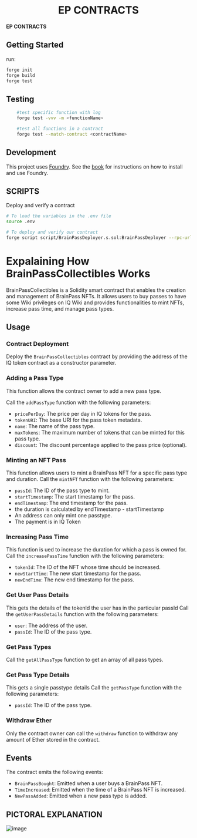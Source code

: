 # <h1 align="center"> EP CONTRACTS </h1>

**EP CONTRACTS**

## Getting Started

run:

```sh
forge init
forge build
forge test
```

## Testing

```sh
    #test specific function with log
    forge test -vvv -m <functionName>

    #test all functions in a contract
    forge test --match-contract <contractName>

```

## Development

This project uses [Foundry](https://getfoundry.sh). See the [book](https://book.getfoundry.sh/getting-started/installation.html) for instructions on how to install and use Foundry.

## SCRIPTS

Deploy and verify a contract

```sh
# To load the variables in the .env file
source .env

# To deploy and verify our contract
forge script script/BrainPassDeployer.s.sol:BrainPassDeployer --rpc-url $RPC_URL  --private-key $PRIVATE_KEY --broadcast --verify --etherscan-api-key $ETHERSCAN_KEY -vvvv --gas-price 60 --legacy

```

# Expalaining How BrainPassCollectibles Works

BrainPassCollectibles is a Solidity smart contract that enables the creation and management of BrainPass NFTs. It allows users to buy passes to have some Wiki privileges on IQ Wiki and provides functionalities to mint NFTs, increase pass time, and manage pass types.

## Usage

### Contract Deployment

Deploy the `BrainPassCollectibles` contract by providing the address of the IQ token contract as a constructor parameter.

### Adding a Pass Type
This function allows the contract owner to add a new pass type.

Call the `addPassType` function with the following parameters:
- `pricePerDay`: The price per day in IQ tokens for the pass.
- `tokenURI`: The base URI for the pass token metadata.
- `name`: The name of the pass type.
- `maxTokens`: The maximum number of tokens that can be minted for this pass type.
- `discount`: The discount percentage applied to the pass price (optional).

### Minting an NFT Pass
This function allows users to mint a BrainPass NFT for a specific pass type and duration.
Call the `mintNFT` function with the following parameters:
- `passId`: The ID of the pass type to mint.
- `startTimestamp`: The start timestamp for the pass.
- `endTimestamp`: The end timestamp for the pass.
- the duration is calculated by endTimestamp - startTimestamp
- An address can only mint one passtype.
- The payment is in IQ Token

### Increasing Pass Time
This function is ued to increase the duration for which a pass is owned for.
Call the `increasePassTime` function with the following parameters:
- `tokenId`: The ID of the NFT whose time should be increased.
- `newStartTime`: The new start timestamp for the pass.
- `newEndTime`: The new end timestamp for the pass.

### Get User Pass Details
This gets the details of the tokenId the user has in the particular passId
Call the `getUserPassDetails` function with the following parameters:
- `user`: The address of the user.
- `passId`: The ID of the pass type.

### Get Pass Types
Call the `getAllPassType` function to get an array of all pass types.

### Get Pass Type Details
This gets a single passtype  details
Call the `getPassType` function with the following parameters:
- `passId`: The ID of the pass type.

### Withdraw Ether
Only the contract owner can call the `withdraw` function to withdraw any amount of Ether stored in the contract. 

## Events

The contract emits the following events:

- `BrainPassBought`: Emitted when a user buys a BrainPass NFT.
- `TimeIncreased`: Emitted when the time of a BrainPass NFT is increased.
- `NewPassAdded`: Emitted when a new pass type is added.

## PICTORAL EXPLANATION
![image](https://github.com/EveripediaNetwork/ep-contract/assets/75235148/eee4d631-28d9-4ca4-bc0e-62e5a02998a2)

